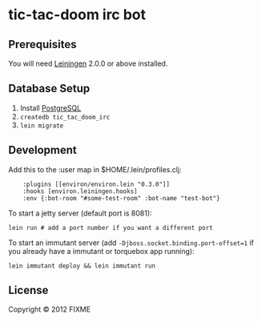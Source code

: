# tic-tac-doom irc bot

## Prerequisites

You will need [Leiningen][1] 2.0.0 or above installed.

[1]: https://github.com/technomancy/leiningen

## Database Setup
1. Install [PostgreSQL](http://www.postgresql.org/)
2. `createdb tic_tac_doom_irc`
3. `lein migrate`

## Development

Add this to the :user map in $HOME/.lein/profiles.clj:

        :plugins [[environ/environ.lein "0.3.0"]]
        :hooks [environ.leiningen.hooks]
        :env {:bot-room "#some-test-room" :bot-name "test-bot"}

To start a jetty server (default port is 8081):

    lein run # add a port number if you want a different port
    
To start an immutant server (add ```-Djboss.socket.binding.port-offset=1``` 
if you already have a immutant or torquebox app running):
	
	lein immutant deploy && lein immutant run 

## License

Copyright © 2012 FIXME
